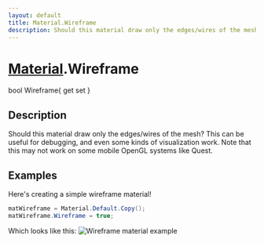 ```yaml
---
layout: default
title: Material.Wireframe
description: Should this material draw only the edges/wires of the mesh? This can be useful for debugging, and even some kinds of visualization work. Note that this may not work on some mobile OpenGL systems like Quest.
---
```

# [Material]({{site.url}}/Pages/Reference/Material.html).Wireframe

<div class='signature' markdown='1'>
bool Wireframe{ get set }
</div>

## Description
Should this material draw only the edges/wires of the
mesh? This can be useful for debugging, and even some kinds of
visualization work. Note that this may not work on some mobile
OpenGL systems like Quest.


## Examples

Here's creating a simple wireframe material!
```csharp
matWireframe = Material.Default.Copy();
matWireframe.Wireframe = true;
```
Which looks like this:
![Wireframe material example]({{site.screen_url}}/MaterialWireframe.jpg)

